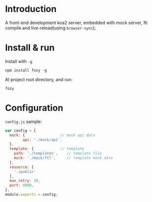 
# Introduction

A front-end development koa2 server, embedded with mock server, ftl compile and live-reload(using `browser-sync`);

# Install & run

Install with `-g`

`npm install fozy -g`

At project root directory, and run:

`fozy`

# Configuration

`config.js` sample:

```js
var config = {
  mock: {                // mock api data
        api: './mock/api',
  },     
  template: {            // template
    path: './templates',    // template file
    mock: './mock/ftl',     // template mock data
  },
  resource: [
    './public'
  ],
  max_retry: 10,
  port: 9000,
};
module.exports = config;
```